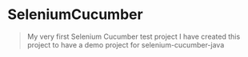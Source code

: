 # SeleniumCucumber
> My very first Selenium Cucumber test project
I have created this project to have a demo project for selenium-cucumber-java